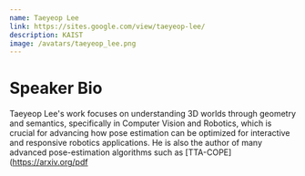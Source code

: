 ```yaml
---
name: Taeyeop Lee
link: https://sites.google.com/view/taeyeop-lee/
description: KAIST
image: /avatars/taeyeop_lee.png
---
```


# Speaker Bio

Taeyeop Lee's work focuses on understanding 3D worlds through geometry and semantics, specifically in Computer Vision and Robotics, which is crucial for advancing how pose estimation can be optimized for interactive and responsive robotics applications. He is also the author of many advanced pose-estimation algorithms such as [TTA-COPE](https://arxiv.org/pdf

